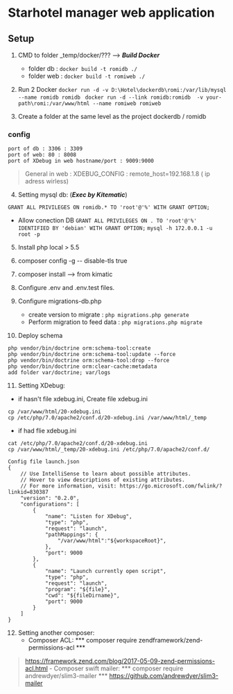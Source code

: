 # Starhotel manager web application


## Setup 
1. CMD to folder  _temp/docker/??? --> ***Build Docker***
    - folder db : ``` docker build -t romidb ./ ```
    - folder web : ``` docker build -t romiweb ./ ```

2. Run 2 Docker
     ```docker run -d -v D:\Hotel\dockerdb\romi:/var/lib/mysql --name romidb romidb ```
    ``` docker run -d --link romidb:romidb  -v your-path\romi:/var/www/html --name romiweb romiweb ```

3. Create a folder at the same level as the project dockerdb / romidb

### config
```
port of db : 3306 : 3309
port of web: 80 : 8008
port of XDebug in web hostname/port : 9009:9000
```
> General in web : XDEBUG_CONFIG : remote_host=192.168.1.8 ( ip adress wirless)

4. Setting mysql db: (***Exec by Kitematic***)

```GRANT ALL PRIVILEGES ON romidb.* TO 'root'@'%' WITH GRANT OPTION; ```

- Allow conection DB 
```GRANT ALL PRIVILEGES ON . TO 'root'@'%' IDENTIFIED BY 'debian' WITH GRANT OPTION;```
```mysql -h 172.0.0.1 -u root -p```


5. Install php local > 5.5 
6. composer config -g -- disable-tls true
7. composer install --> from kimatic 

8. Configure .env and .env.test files.
9. Configure migrations-db.php
    - create version to migrate : ```php migrations.php generate```
    - Perform migration to feed data : ```php migrations.php migrate```

10. Deploy schema
```
php vendor/bin/doctrine orm:schema-tool:create
php vendor/bin/doctrine orm:schema-tool:update --force
php vendor/bin/doctrine orm:schema-tool:drop --force
php vendor/bin/doctrine orm:clear-cache:metadata
add folder var/doctrine; var/logs
```

11. Setting XDebug: 
- if hasn't file xdebug.ini, Create file xdebug.ini
```
cp /var/www/html/20-xdebug.ini 
cp /etc/php/7.0/apache2/conf.d/20-xdebug.ini /var/www/html/_temp
```

- if had flie xdebug.ini
```
cat /etc/php/7.0/apache2/conf.d/20-xdebug.ini
cp /var/www/html/_temp/20-xdebug.ini /etc/php/7.0/apache2/conf.d/
```

```
Config file launch.json 
{
    // Use IntelliSense to learn about possible attributes.
    // Hover to view descriptions of existing attributes.
    // For more information, visit: https://go.microsoft.com/fwlink/?linkid=830387
    "version": "0.2.0",
    "configurations": [
        {
            "name": "Listen for XDebug",
            "type": "php",
            "request": "launch",
            "pathMappings": {
                "/var/www/html":"${workspaceRoot}",
            },
            "port": 9000
        },
        {
            "name": "Launch currently open script",
            "type": "php",
            "request": "launch",
            "program": "${file}",
            "cwd": "${fileDirname}",
            "port": 9000
        }
    ]
}

```

12. Setting another composer: 
    - Composer ACL: *** composer require zendframework/zend-permissions-acl *** 
> https://framework.zend.com/blog/2017-05-09-zend-permissions-acl.html
    - Composer swift mailer: *** composer require andrewdyer/slim3-mailer ***
> https://github.com/andrewdyer/slim3-mailer
